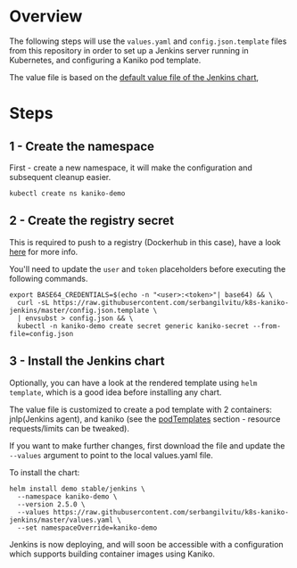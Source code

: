 
# Overview

The following steps will use the `values.yaml` and `config.json.template` files from this repository in order to set up a Jenkins server running in Kubernetes, and configuring a Kaniko pod template.

The value file is based on the [default value file of the Jenkins chart](https://github.com/helm/charts/blob/master/stable/jenkins/values.yaml),

# Steps
## 1 - Create the namespace
First - create a new namespace, it will make the configuration and subsequent cleanup easier.
```
kubectl create ns kaniko-demo
```
## 2 - Create the registry secret

This is required to push to a registry (Dockerhub in this case), have a look [here](https://github.com/GoogleContainerTools/kaniko#pushing-to-different-registries) for more info.

You'll need to update the `user` and `token` placeholders before executing the following commands.

```
export BASE64_CREDENTIALS=$(echo -n "<user>:<token>"| base64) && \
  curl -sL https://raw.githubusercontent.com/serbangilvitu/k8s-kaniko-jenkins/master/config.json.template \
  | envsubst > config.json && \
  kubectl -n kaniko-demo create secret generic kaniko-secret --from-file=config.json
```

## 3 - Install the Jenkins chart

Optionally, you can have a look at the rendered template using `helm template`, which is a good idea before installing any chart.

The value file is customized to create a pod template with 2 containers: jnlp(Jenkins agent), and kaniko (see the [podTemplates](https://github.com/serbangilvitu/k8s-kaniko-jenkins/blob/master/values.yaml#L557) section - resource requests/limits can be tweaked).

If you want to make further changes, first download the file and update the `--values` argument to point to the local values.yaml file.

To install the chart:

```
helm install demo stable/jenkins \
  --namespace kaniko-demo \
  --version 2.5.0 \
  --values https://raw.githubusercontent.com/serbangilvitu/k8s-kaniko-jenkins/master/values.yaml \
  --set namespaceOverride=kaniko-demo
```

Jenkins is now deploying, and will soon be accessible with a configuration which supports building container images using Kaniko.
